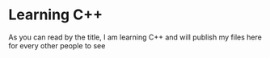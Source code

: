 # Learning C++

As you can read by the title, I am learning C++ and will publish my files here for every other people to see
